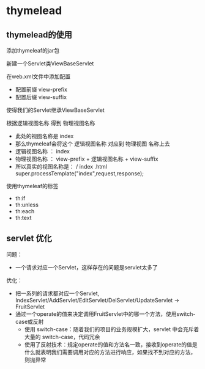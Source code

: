 # thymelead

## thymelead的使用

添加thymeleaf的jar包

新建一个Servlet类ViewBaseServlet

在web.xml文件中添加配置

- 配置前缀 view-prefix
- 配置后缀 view-suffix

使得我们的Servlet继承ViewBaseServlet

根据逻辑视图名称 得到 物理视图名称

- 此处的视图名称是 index
- 那么thymeleaf会将这个 逻辑视图名称 对应到 物理视图 名称上去
- 逻辑视图名称 ：   index
- 物理视图名称 ：   view-prefix + 逻辑视图名称 + view-suffix
- 所以真实的视图名称是：      /       index       .html
  super.processTemplate("index",request,response);

使用thymeleaf的标签

- th:if
- th:unless
- th:each
- th:text

## servlet 优化

问题：

- 一个请求对应一个Servlet，这样存在的问题是servlet太多了

优化：

- 把一系列的请求都对应一个Servlet, IndexServlet/AddServlet/EditServlet/DelServlet/UpdateServlet -> FruitServlet
- 通过一个operate的值来决定调用FruitServlet中的哪一个方法，使用switch-case或反射
  - 使用 switch-case：随着我们的项目的业务规模扩大，servlet 中会充斥着大量的 switch-case，代码冗余
  - 使用了反射技术：规定operate的值和方法名一致，接收到operate的值是什么就表明我们需要调用对应的方法进行响应，如果找不到对应的方法，则抛异常
